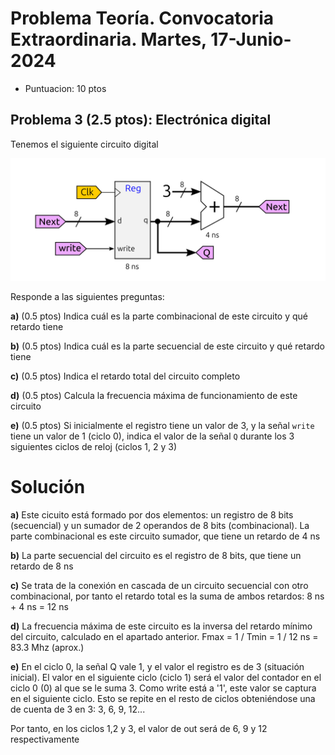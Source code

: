# Problema Teoría. Convocatoria Extraordinaria. Martes, 17-Junio-2024
* Puntuacion: 10 ptos

## Problema 3 (2.5 ptos): Electrónica digital

Tenemos el siguiente circuito digital

![](Problema-03-dibujo.png)

Responde a las siguientes preguntas:

**a)** (0.5 ptos) Indica cuál es la parte combinacional de este circuito y qué retardo tiene

**b)** (0.5 ptos) Indica cuál es la parte secuencial de este circuito y qué retardo tiene

**c)** (0.5 ptos) Indica el retardo total del circuito completo

**d)** (0.5 ptos) Calcula la frecuencia máxima de funcionamiento de este circuito

**e)** (0.5 ptos) Si inicialmente el registro tiene un valor de 3, y la señal `write` tiene un valor de 1 (ciclo 0), indica el valor de la señal `Q` durante los 3 siguientes ciclos de reloj (ciclos 1, 2 y 3)


# Solución

**a)** Este cicuito está formado por dos elementos: un registro de 8 bits (secuencial) y un sumador de 2 operandos de 8 bits (combinacional). La parte combinacional es este circuito sumador, que tiene un retardo de 4 ns

**b)** La parte secuencial del circuito es el registro de 8 bits, que tiene un retardo de 8 ns

**c)** Se trata de la conexión en cascada de un circuito secuencial con otro combinacional, por tanto el retardo total es la suma de ambos retardos: 8 ns + 4 ns = 12 ns

**d)** La frecuencia máxima de este circuito es la inversa del retardo mínimo del circuito, calculado en el apartado anterior. Fmax = 1 / Tmin = 1 / 12 ns = 83.3 Mhz (aprox.)

**e)** En el ciclo 0, la señal Q vale 1, y el valor el registro es de 3 (situación inicial).  El valor en el siguiente ciclo (ciclo 1) será el valor del contador en el ciclo 0 (0) al que se le suma 3. Como write está a '1', este valor se captura en el siguiente ciclo. Esto se repite en el resto de ciclos obteniéndose una de cuenta de 3 en 3: 3, 6, 9, 12...

Por tanto, en los ciclos 1,2 y 3, el valor de out será de 6, 9 y 12 respectivamente



